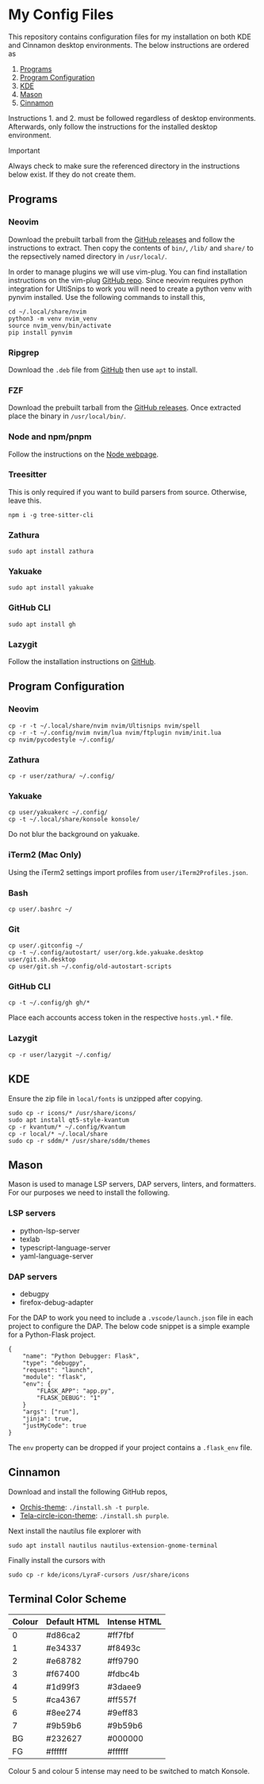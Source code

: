 # My Config Files

This repository contains configuration files for my installation on both KDE and Cinnamon desktop
environments. The below instructions are ordered as

1. [Programs](#programs)
2. [Program Configuration](#program-configuration)
3. [KDE](#kde)
4. [Mason](#mason)
5. [Cinnamon](#cinnamon)

Instructions 1. and 2. must be followed regardless of desktop environments. Afterwards, only follow the
instructions for the installed desktop environment.

> [!IMPORTANT]
> Always check to make sure the referenced directory in the instructions below exist. If they do not create
> them.

## Programs

### Neovim

Download the prebuilt tarball from the [GitHub releases](https://github.com/neovim/neovim/releases) and follow
the instructions to extract. Then copy the contents of `bin/`, `/lib/` and `share/` to the repsectively named
directory in `/usr/local/`.

In order to manage plugins we will use vim-plug. You can find installation
instructions on the vim-plug [GitHub repo](https://github.com/junegunn/vim-plug). Since neovim requires python
integration for UltiSnips to work you will need to create a python venv with pynvim installed. Use the
following commands to install this,
```
cd ~/.local/share/nvim
python3 -m venv nvim_venv
source nvim_venv/bin/activate
pip install pynvim
```

### Ripgrep

Download the `.deb` file from [GitHub](https://github.com/BurntSushi/ripgrep/releases) then use `apt` to
install.

### FZF

Download the prebuilt tarball from the [GitHub releases](https://github.com/junegunn/fzf/releases). Once
extracted place the binary in `/usr/local/bin/`.

### Node and npm/pnpm

Follow the instructions on the [Node webpage](https://nodejs.org/en/download).

### Treesitter

This is only required if you want to build parsers from source. Otherwise, leave this.

```npm i -g tree-sitter-cli```

### Zathura

```sudo apt install zathura```

### Yakuake

```sudo apt install yakuake```

### GitHub CLI

```sudo apt install gh```

### Lazygit

Follow the installation instructions on [GitHub](https://github.com/jesseduffield/lazygit/tree/master).

## Program Configuration

### Neovim

```
cp -r -t ~/.local/share/nvim nvim/Ultisnips nvim/spell
cp -r -t ~/.config/nvim nvim/lua nvim/ftplugin nvim/init.lua
cp nvim/pycodestyle ~/.config/
```

### Zathura

```
cp -r user/zathura/ ~/.config/
```

### Yakuake

```
cp user/yakuakerc ~/.config/
cp -t ~/.local/share/konsole konsole/
```
Do not blur the background on yakuake.

### iTerm2 (Mac Only)

Using the iTerm2 settings import profiles from `user/iTerm2Profiles.json`.

### Bash

```
cp user/.bashrc ~/
```

### Git

```
cp user/.gitconfig ~/
cp -t ~/.config/autostart/ user/org.kde.yakuake.desktop user/git.sh.desktop
cp user/git.sh ~/.config/old-autostart-scripts
```

### GitHub CLI

```
cp -t ~/.config/gh gh/*
```
Place each accounts access token in the respective `hosts.yml.*` file.

### Lazygit

```
cp -r user/lazygit ~/.config/
```

## KDE

Ensure the zip file in `local/fonts` is unzipped after copying.
```
sudo cp -r icons/* /usr/share/icons/
sudo apt install qt5-style-kvantum
cp -r kvantum/* ~/.config/Kvantum
cp -r local/* ~/.local/share
sudo cp -r sddm/* /usr/share/sddm/themes
```

## Mason

Mason is used to manage LSP servers, DAP servers, linters, and formatters. For our purposes we need to install
the following.

### LSP servers

- python-lsp-server
- texlab
- typescript-language-server
- yaml-language-server

### DAP servers

- debugpy
- firefox-debug-adapter

For the DAP to work you need to include a `.vscode/launch.json` file in each project to configure the DAP. The
below code snippet is a simple example for a Python-Flask project.

```
{
    "name": "Python Debugger: Flask",
    "type": "debugpy",
    "request": "launch",
    "module": "flask",
    "env": {
        "FLASK_APP": "app.py",
        "FLASK_DEBUG": "1"
    }
    "args": ["run"],
    "jinja": true,
    "justMyCode": true
}
```

The `env` property can be dropped if your project contains a `.flask_env` file.

## Cinnamon

Download and install the following GitHub repos,

- [Orchis-theme](https://github.com/vinceliuice/Orchis-theme): `./install.sh -t purple`.
- [Tela-circle-icon-theme](https://github.com/vinceliuice/Tela-circle-icon-theme): `./install.sh purple`.

Next install the nautilus file explorer with
```
sudo apt install nautilus nautilus-extension-gnome-terminal
```
Finally install the cursors with
```
sudo cp -r kde/icons/LyraF-cursors /usr/share/icons
```

## Terminal Color Scheme

| Colour | Default HTML | Intense HTML |
| - | - | - |
| 0 |  #d86ca2 | #ff7fbf |
| 1 | #e34337 | #f8493c |
| 2 | #e68782 | #ff9790 |
| 3 | #f67400 | #fdbc4b |
| 4 | #1d99f3 | #3daee9 |
| 5 | #ca4367 | #ff557f |
| 6 | #8ee274 | #9eff83 |
| 7 | #9b59b6 | #9b59b6 |
| BG | #232627 | #000000 |
| FG | #ffffff | #ffffff |

Colour 5 and colour 5 intense may need to be switched to match Konsole.
